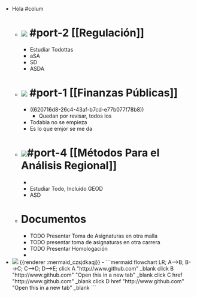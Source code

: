 - Hola #colum
	- # ![](https://mir-s3-cdn-cf.behance.net/project_modules/disp/72e2f123594107.56327cc07f147.gif) #port-2  [[Regulación]]
		- Estudiar Todottas
		- aSA
		- SD
		- ASDA
	- # ![](https://m.media-amazon.com/images/I/91OGvkgkEbL._AC_SL1500_.jpg) #port-1  [[Finanzas Públicas]]
		- ((620716d8-26c4-43af-b7cd-e77b077f78b8))
			- Quedan  por revisar, todos los
		- Todabia no se empieza
		- Es lo que emjor se me da
	- # ![](https://c.tenor.com/F44JQ019qQoAAAAC/homer-economics.gif)#port-4 [[Métodos Para el Análisis Regional]]
		-
		- Estudiar Todo, Incluido GEOD
		- ASD
	- # Documentos
		- TODO Presentar Toma de Asignaturas en otra malla
		- TODO presentar toma de asignaturas en otra carrera
		- TODO Presentar Homologación
		-
- <img src="https://mermaid.ink/img/ICBmbG93Y2hhcnQgTFI7CiAgICBBLS0+QjsKICAgIEItLT5DOwogICAgQy0tPkQ7CiAgICBELS0+RTsKICAgIGNsaWNrIEEgImh0dHA6Ly93d3cuZ2l0aHViLmNvbSIgX2JsYW5rCiAgICBjbGljayBCICJodHRwOi8vd3d3LmdpdGh1Yi5jb20iICJPcGVuIHRoaXMgaW4gYSBuZXcgdGFiIiBfYmxhbmsKICAgIGNsaWNrIEMgaHJlZiAiaHR0cDovL3d3dy5naXRodWIuY29tIiBfYmxhbmsKICAgIGNsaWNrIEQgaHJlZiAiaHR0cDovL3d3dy5naXRodWIuY29tIiAiT3BlbiB0aGlzIGluIGEgbmV3IHRhYiIgX2JsYW5rCg==" />
  {{renderer :mermaid_czsjdkaqj}}
	- ```mermaid 
	  flowchart LR;
	      A-->B;
	      B-->C;
	      C-->D;
	      D-->E;
	      click A "http://www.github.com" _blank
	      click B "http://www.github.com" "Open this in a new tab" _blank
	      click C href "http://www.github.com" _blank
	      click D href "http://www.github.com" "Open this in a new tab" _blank
	  ```
